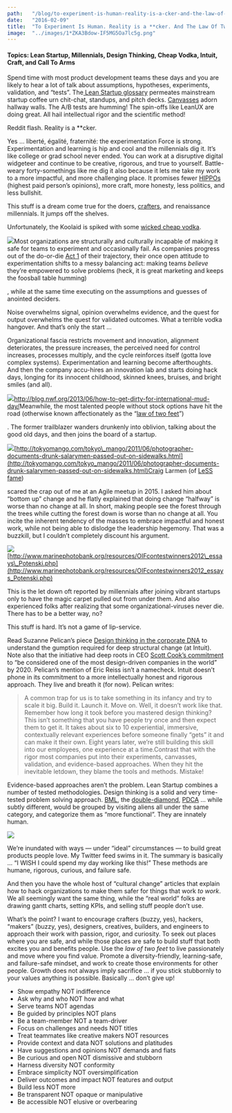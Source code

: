 ```yaml
---
path:	"/blog/to-experiment-is-human-reality-is-a-cker-and-the-law-of-two-feet"
date:	"2016-02-09"
title:	"To Experiment Is Human. Reality is a **cker. And The Law Of Two Feet"
image:	"../images/1*ZKA3Bdow-IF5MG5Oa7lc5g.png"
---
```


#### Topics: Lean Startup, Millennials, Design Thinking, Cheap Vodka, Intuit, Craft, and Call To Arms

Spend time with most product development teams these days and you are likely to hear a lot of talk about assumptions, hypotheses, experiments, validation, and “tests”. The[ Lean Startup glossary](http://venturenotebook.com/post/lean-startup-terminology) permeates mainstream startup coffee urn chit-chat, standups, and pitch decks. [Canvasses](http://www.lean-startup-coaching.com/wp-content/uploads/2013/06/lean_canvas_visual_management.jpg) adorn hallway walls. The A/B tests are humming! The spin-offs like LeanUX are doing great. All hail intellectual rigor and the scientific method!

Reddit flash. Reality is a **cker.

Yes … liberté, égalité, fraternité: the experimentation Force is strong. Experimentation and learning is hip and cool and the millennials dig it. It’s like college or grad school never ended. You can work at a disruptive digital widgeteer and continue to be creative, rigorous, and true to yourself. Battle-weary forty-somethings like me dig it also because it lets me take my work to a more impactful, and more challenging place. It promises fewer [HIPPOs](http://www.forbes.com/sites/derosetichy/2013/04/15/what-happens-when-a-hippo-runs-your-company/#51893ce24847) (highest paid person’s opinions), more craft, more honesty, less politics, and less bullshit.

This stuff is a dream come true for the doers, [crafters](http://manifesto.softwarecraftsmanship.org/), and renaissance millennials. It jumps off the shelves.

Unfortunately, the Koolaid is spiked with some [wicked cheap vodka](http://gizmodo.com/5966569/why-cheap-booze-makes-your-hangover-so-horrible).

![](../images/0*ErUuStIXI2e1gL6s.)Most organizations are structurally and culturally incapable of making it safe for teams to experiment and occasionally fail. As companies progress out of the do-or-die [Act 1](https://en.wikipedia.org/wiki/Three-act_structure) of their trajectory, their once open attitude to experimentation shifts to a messy balancing act: making teams *believe* they’re empowered to solve problems (heck, it is great marketing and keeps the foosball table humming)

, while at the same time executing on the assumptions and guesses of anointed deciders.

Noise overwhelms signal, opinion overwhelms evidence, and the quest for output overwhelms the quest for validated outcomes. What a terrible vodka hangover. And that’s only the start …

Organizational fascia restricts movement and innovation, alignment deteriorates, the pressure increases, the perceived need for control increases, processes multiply, and the cycle reinforces itself (gotta love complex systems). Experimentation and learning become afterthoughts. And then the company accu-hires an innovation lab and starts doing hack days, longing for its innocent childhood, skinned knees, bruises, and bright smiles (and all).

![](../images/1*ZKA3Bdow-IF5MG5Oa7lc5g.png)<http://blog.nwf.org/2013/06/how-to-get-dirty-for-international-mud-day/>Meanwhile, the most talented people without stock options have hit the road (otherwise known affectionately as the “[law of two feet](https://opensource.com/business/10/8/darwin-meets-dilbert-applying-law-two-feet-your-next-meeting)”)

. The former trailblazer wanders drunkenly into oblivion, talking about the good old days, and then joins the board of a startup.

![](../images/1*LzU0DFaVoTiN_aOfBMe7ug.png)[http://tokyomango.com/tokyo\_mango/2011/06/photographer-documents-drunk-salarymen-passed-out-on-sidewalks.html](http://tokyomango.com/tokyo_mango/2011/06/photographer-documents-drunk-salarymen-passed-out-on-sidewalks.html)Craig Larmen (of [LeSS fame](http://less.works/))

 scared the crap out of me at an Agile meetup in 2015. I asked him about “bottom up” change and he flatly explained that doing change “halfway” is worse than no change at all. In short, making people see the forest through the trees while cutting the forest down is worse than no change at all. You incite the inherent tendency of the masses to embrace impactful and honest work, while not being able to dislodge the leadership hegemony. That was a buzzkill, but I couldn’t completely discount his argument.

![](../images/1*FkbI54bWeECiXwHNOYl_bg.png)[http://www.marinephotobank.org/resources/OIFcontestwinners2012\_essays\_Potenski.php](http://www.marinephotobank.org/resources/OIFcontestwinners2012_essays_Potenski.php)

This is the let down oft reported by millennials after joining vibrant startups only to have the magic carpet pulled out from under them. And also experienced folks after realizing that some organizational-viruses never die. There has to be a better way, no?

This stuff is hard. It’s not a game of lip-service.

Read Suzanne Pelican’s piece [Design thinking in the corporate DNA](https://www.oreilly.com/ideas/design-thinking-in-the-corporate-dna) to understand the gumption required for deep structural change (at Intuit). Note also that the initiative had deep roots in CEO [Scott Cook’s commitment](https://hbr.org/2015/01/intuits-ceo-on-building-a-design-driven-company) to “be considered one of the most design-driven companies in the world” by 2020. Pelican’s mention of Eric Reiss isn’t a namecheck. Intuit doesn’t phone in its commitment to a more intellectually honest and rigorous approach. They live and breath it (for now). Pelican writes:


> A common trap for us is to take something in its infancy and try to scale it big. Build it. Launch it. Move on. Well, it doesn’t work like that. Remember how long it took before you mastered design thinking? This isn’t something that you have people try once and then expect them to get it. It takes about six to 10 experiential, immersive, contextually relevant experiences before someone finally “gets” it and can make it their own. Eight years later, we’re still building this skill into our employees, one experience at a time.Contrast that with the rigor most companies put into their experiments, canvasses, validation, and evidence-based approaches. When they hit the inevitable letdown, they blame the tools and methods. Mistake!

Evidence-based approaches aren’t the problem. Lean Startup combines a number of tested methodologies. Design thinking is a solid and very time-tested problem solving approach. [BML](http://steveblank.com/2015/05/06/build-measure-learn-throw-things-against-the-wall-and-see-if-they-work/), the [double-diamond](https://www.pinterest.com/pin/108438303500013705/), [PDCA](http://asq.org/learn-about-quality/project-planning-tools/overview/pdca-cycle.html) … while subtly different, would be grouped by visiting aliens all under the same category, and categorize them as “more functional”. They are innately human.

![](../images/1*iIXWPQLE2asgjYPKvA-biA.png)

We’re inundated with ways — under “ideal” circumstances — to build great products people love. My Twitter feed swims in it. The summary is basically … “I WISH I could spend my day working like this!” These methods are humane, rigorous, curious, and failure safe.

And then you have the whole host of “cultural change” articles that explain how to hack organizations to make them safer for things that work *to work*. We all seemingly want the same thing, while the “real world” folks are drawing gantt charts, setting KPIs, and selling stuff people don’t use.

What’s the point? I want to encourage crafters (buzzy, yes), hackers, “makers” (buzzy, yes), designers, creatives, builders, and engineers to approach their work with passion, rigor, and curiosity. To seek out places where you are safe, and while those places are safe to build stuff that both excites you and benefits people. Use the *law of two feet* to live passionately and move where you find value. Promote a diversity-friendly, learning-safe, and failure-safe mindset, and work to create those environments for other people. Growth does not always imply sacrifice … if you stick stubbornly to your values anything is possible. Basically … don’t give up!

* Show empathy NOT indifference
* Ask why and who NOT how and what
* Serve teams NOT agendas
* Be guided by principles NOT plans
* Be a team-member NOT a team-driver
* Focus on challenges and needs NOT titles
* Treat teammates like creative makers NOT resources
* Provide context and data NOT solutions and platitudes
* Have suggestions and opinions NOT demands and fiats
* Be curious and open NOT dismissive and stubborn
* Harness diversity NOT conformity
* Embrace simplicity NOT oversimplification
* Deliver outcomes and impact NOT features and output
* Build less NOT more
* Be transparent NOT opaque or manipulative
* Be accessible NOT elusive or overbearing
